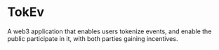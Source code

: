 # TokEv
A web3 application that enables users tokenize events, and enable the public participate in it, with both parties gaining incentives.
